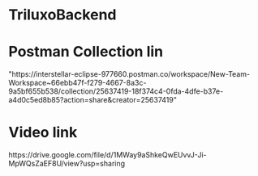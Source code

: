 # TriluxoBackend
<h1>Postman Collection lin</h1>
<a>"https://interstellar-eclipse-977660.postman.co/workspace/New-Team-Workspace~66ebb47f-f279-4667-8a3c-9a5bf655b538/collection/25637419-18f374c4-0fda-4dfe-b37e-a4d0c5ed8b85?action=share&creator=25637419"</a>

<h1>Video link</h1>
<a>https://drive.google.com/file/d/1MWay9aShkeQwEUvvJ-Ji-MpWQsZaEF8U/view?usp=sharing</a>
